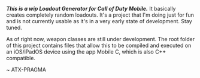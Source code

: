 ***This is a wip Loadout Generator for Call of Duty Mobile.*** 
It basically creates completely random loadouts. It's a project that I'm doing just for fun and is not currently usable as it's in a very early state of development. Stay tuned.

As of right now, weapon classes are still under development. The root folder of this project contains files that allow this to be compiled and executed on an iOS/iPadOS device using the app Mobile C, which is also C++ compatible.

~ ATX-PRAGMA